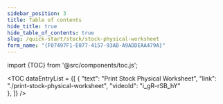 ```yaml
---
sidebar_position: 3
title: Table of contents
hide_title: true
hide_table_of_contents: true 
slug: /quick-start/stock/stock-physical-worksheet
form_name: "{F07497F1-E077-4157-93AB-A9ADDEAA479A}"
---
```


import {TOC} from '@src/components/toc.js';

<TOC
dataEntryList = {[
{
  "text": "Print Stock Physical Worksheet", 
  "link": "./print-stock-physical-worksheet",
  "videoId": "i_gR-rSB_hY"  
},
]}
/>
